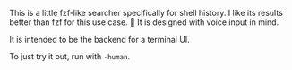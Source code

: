 This is a little fzf-like searcher specifically for shell history.
I like its results better than fzf for this use case. :shrug:
It is designed with voice input in mind.

It is intended to be the backend for a terminal UI.

To just try it out, run with `-human`.
